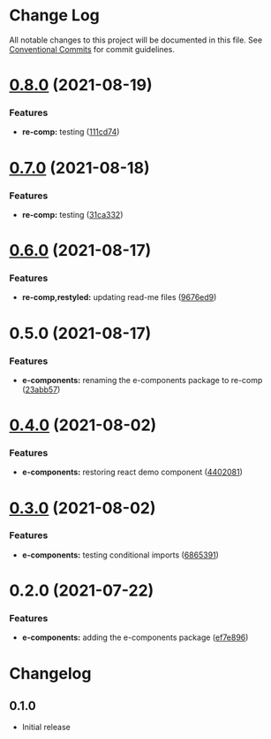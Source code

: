 # Change Log

All notable changes to this project will be documented in this file.
See [Conventional Commits](https://conventionalcommits.org) for commit guidelines.

# [0.8.0](https://github.com/elementor/elementor-editor-packages/compare/@elementor/re-comp@0.7.0...@elementor/re-comp@0.8.0) (2021-08-19)


### Features

* **re-comp:** testing ([111cd74](https://github.com/elementor/elementor-editor-packages/commit/111cd74c7d754b7c4c2a7011cb3dabb9e54c88ff))





# [0.7.0](https://github.com/elementor/elementor-editor-packages/compare/@elementor/re-comp@0.6.0...@elementor/re-comp@0.7.0) (2021-08-18)


### Features

* **re-comp:** testing ([31ca332](https://github.com/elementor/elementor-editor-packages/commit/31ca332eef61ad9cf668768673b1f4d0bb5f962e))





# [0.6.0](https://github.com/elementor/elementor-editor-packages/compare/@elementor/re-comp@0.5.0...@elementor/re-comp@0.6.0) (2021-08-17)


### Features

* **re-comp,restyled:** updating read-me files ([9676ed9](https://github.com/elementor/elementor-editor-packages/commit/9676ed9215159adb55d1303080c516c90dd058ec))





# 0.5.0 (2021-08-17)


### Features

* **e-components:** renaming the e-components package to re-comp ([23abb57](https://github.com/elementor/elementor-editor-packages/commit/23abb57e799cccba19d167d0cff3d10ddec579db))





# [0.4.0](https://github.com/elementor/elementor-editor-packages/compare/@elementor/e-components@0.3.0...@elementor/e-components@0.4.0) (2021-08-02)


### Features

* **e-components:** restoring react demo component ([4402081](https://github.com/elementor/elementor-editor-packages/commit/4402081b69874926a64d6032a76a46b8f8a05ea5))





# [0.3.0](https://github.com/elementor/elementor-editor-packages/compare/@elementor/e-components@0.2.0...@elementor/e-components@0.3.0) (2021-08-02)


### Features

* **e-components:** testing conditional imports ([6865391](https://github.com/elementor/elementor-editor-packages/commit/6865391c66bdf7110d103ed5df6f515d66b97901))





# 0.2.0 (2021-07-22)


### Features

* **e-components:** adding the e-components package ([ef7e896](https://github.com/elementor/elementor-editor-packages/commit/ef7e89663a8abf0ead285429065d09046f55322f))





# Changelog

## 0.1.0

- Initial release
